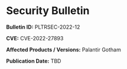 # Security Bulletin

**Bulletin ID:** PLTRSEC-2022-12

**CVE:** CVE-2022-27893

**Affected Products / Versions:** Palantir Gotham

**Publication Date:** TBD
